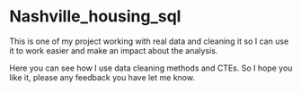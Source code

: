 # Nashville_housing_sql

This is one of my project working with real data and cleaning it so I can use it to work easier and make an impact about the analysis.

Here you can see how I use data cleaning methods and CTEs. So I hope you like it, please any feedback you have let me know.
